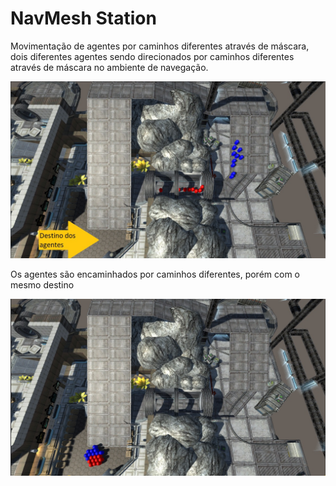 # NavMesh Station
Movimentação de agentes por caminhos diferentes através de máscara, dois diferentes agentes sendo direcionados por caminhos diferentes através de máscara no ambiente de navegação.
 
 
![Destino dos agentes](/Screenshots/img1.jpg)


Os agentes são encaminhados por caminhos diferentes, porém com o mesmo destino


![Agentes no destino](/Screenshots/img2.jpg)
